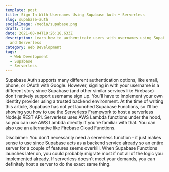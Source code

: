 ```yaml
---
template: post
title: Sign In With Usernames Using Supabase Auth + Serverless
slug: supabase-auth
socialImage: /media/supabase.png
draft: true
date: 2021-08-04T19:26:18.633Z
description: Learn how to authenticate users with usernames using Supabase Auth
  and Serverless
category: Web Development
tags:
  - Web Development
  - Supabase
  - Serverless
---
```


Supabase Auth supports many different authentication options, like email, phone, or OAuth with Google. However, signing in with your username is a different story since Supabase (and other similar services like Firebase) don't natively support username sign up. You'll have to implement your own identity provider using a trusted backend environment. At the time of writing this article, Supabase has not yet launched Supabase Functions, so I'll be showing you how to use the [Serverless Framework](https://www.serverless.com/) to host a serverless Node.js REST API. Serverless uses AWS Lambda functions under the hood, so you can use AWS Lambda directly if you're familiar with that. You can also use an alternative like Firebase Cloud Functions.

Disclaimer: You don't necessarily need a serverless function - it just makes sense to use since Supabase acts as a backend service already so an entire server for a couple of features seems overkill. When Supabase Functions launches later on, you could probably migrate most if not all of the logic you implemented already. If serverless doesn't meet your demands, you can definitely host a server to do the exact same thing.


 

